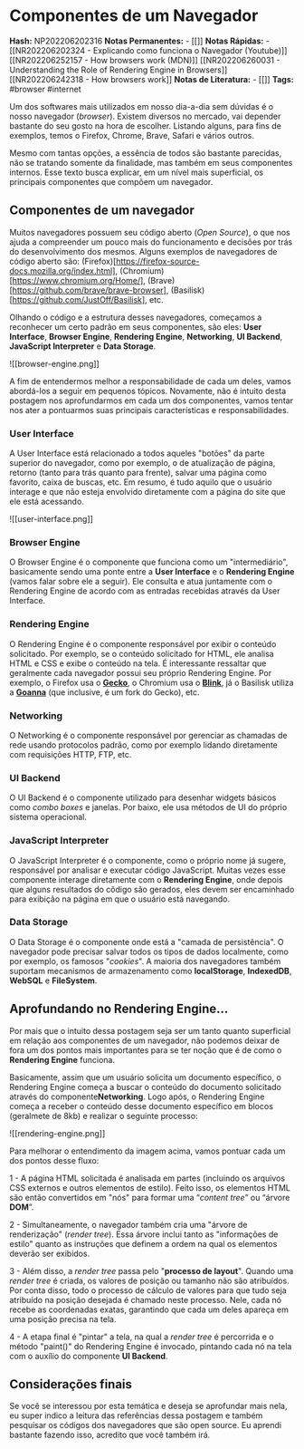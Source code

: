# Componentes de um Navegador
    
**Hash:** NP202206202316
**Notas Permanentes:** 
	- [[]]
**Notas Rápidas:**
	- [[NR202206202324 - Explicando como funciona o Navegador (Youtube)]]
	[[NR202206252157 - How browsers work (MDN)]]
	[[NR202206260031 - Understanding the Role of Rendering Engine in Browsers]]
	[[NR202206242318 - How browsers work]]
**Notas de Literatura:**
	- [[]]
**Tags:** #browser  #internet 

Um dos softwares mais utilizados em nosso dia-a-dia sem dúvidas é o nosso navegador (_browser_). Existem diversos no mercado, vai depender bastante do seu gosto na hora de escolher. Listando alguns, para fins de exemplos, temos o Firefox, Chrome, Brave, Safari e vários outros.

Mesmo com tantas opções, a essência de todos são bastante parecidas, não se tratando somente da finalidade, mas também em seus componentes internos. Esse texto busca explicar, em um nível mais superficial, os principais componentes que compõem um navegador.

## Componentes de um navegador

Muitos navegadores possuem seu código aberto (_Open Source_), o que nos ajuda a compreender um pouco mais do funcionamento e decisões por trás do desenvolvimento dos mesmos. Alguns exemplos de navegadores de código aberto são: (Firefox)[https://firefox-source-docs.mozilla.org/index.html], (Chromium)[https://www.chromium.org/Home/],  (Brave)[https://github.com/brave/brave-browser],  (Basilisk)[https://github.com/JustOff/Basilisk], etc.

Olhando o código e a estrutura desses navegadores, começamos a reconhecer um certo padrão em seus componentes, são eles: **User Interface**, **Browser Engine**, **Rendering Engine**, **Networking**, **UI Backend**, **JavaScript Interpreter** e **Data Storage**. 

![[browser-engine.png]]

A fim de entendermos melhor a responsabilidade de cada um deles, vamos abordá-los a seguir em pequenos tópicos. Novamente, não é intuito desta postagem nos aprofundarmos em cada um dos componentes, vamos tentar nos ater a pontuarmos suas principais características e responsabilidades.

### User Interface

A User Interface está relacionado a todos aqueles "botões" da parte superior do navegador, como por exemplo, o de atualização de página, retorno (tanto para trás quanto para frente), salvar uma página como favorito, caixa de buscas, etc. Em resumo, é tudo aquilo que o usuário interage e que não esteja envolvido diretamente com a página do site que ele está acessando.

![[user-interface.png]]

### Browser Engine

O Browser Engine é o componente que funciona como um "intermediário", basicamente sendo uma ponte entre a **User Interface** e o **Rendering Engine** (vamos falar sobre ele a seguir). Ele consulta e atua juntamente com o Rendering Engine de acordo com as entradas recebidas através da User Interface. 

### Rendering Engine

O Rendering Engine é o componente responsável por exibir o conteúdo solicitado. Por exemplo, se o conteúdo solicitado for HTML, ele analisa HTML e CSS e exibe o conteúdo na tela. É interessante ressaltar que geralmente cada navegador possui seu próprio Rendering Engine. Por exemplo, o Firefox usa o [**Gecko**](https://developer.mozilla.org/pt-BR/docs/Glossary/Gecko), o Chromium usa o [**Blink**](https://www.chromium.org/blink/), já o Basilisk utiliza a [**Goanna**](http://www.moonchildproductions.info/goanna.shtml) (que inclusive, é um fork do Gecko), etc.

### Networking

O Networking é o componente responsável por gerenciar as chamadas de rede usando protocolos padrão, como por exemplo lidando diretamente com requisições HTTP, FTP, etc. 

### UI Backend

O UI Backend é o componente utilizado para desenhar widgets básicos como _combo boxes_ e janelas. Por baixo, ele usa métodos de UI do próprio sistema operacional.

### JavaScript Interpreter

O JavaScript Interpreter é o componente, como o próprio nome já sugere, responsável por analisar e executar código JavaScript. Muitas vezes esse componente interage diretamente com o **Rendering Engine**, onde depois que alguns resultados do cõdigo são gerados, eles devem ser encaminhado para exibição na página em que o usuário está navegando.

### Data Storage

O Data Storage é o componente onde está a "camada de persistência". O navegador pode precisar salvar todos os tipos de dados localmente, como por exemplo, os famosos "_cookies_". A maioria dos navegadores também suportam mecanismos de armazenamento como **localStorage**, **IndexedDB**, **WebSQL** e **FileSystem**.


## Aprofundando no Rendering Engine...

Por mais que o intuito dessa postagem seja ser um tanto quanto superficial em relação aos componentes de um navegador, não podemos deixar de fora um dos pontos mais importantes para se ter noção que é de como o **Rendering Engine** funciona. 

Basicamente, assim que um usuário solicita um documento específico, o Rendering Engine começa a buscar o conteúdo do documento solicitado através do componente**Networking**. Logo após, o Rendering Engine começa a receber o conteúdo desse documento específico em blocos (geralmete de 8kb) e realizar o seguinte processo:

![[rendering-engine.png]]

Para melhorar o entendimento da imagem acima, vamos pontuar cada um dos pontos desse fluxo:

1 - A página HTML solicitada é analisada em partes (incluindo os arquivos CSS externos e outros elementos de estilo). Feito isso, os elementos HTML são então convertidos em "nós" para formar uma “_content tree_” ou “árvore **DOM**”.

2 - Simultaneamente, o navegador também cria uma "árvore de renderização" (_render tree_). Essa árvore inclui tanto as "informações de estilo" quanto as instruções que definem a ordem na qual os elementos deverão ser exibidos. 

3 - Além disso, a _render tree_ passa pelo "**processo de layout**". Quando uma _render tree_ é criada, os valores de posição ou tamanho não são atribuídos. Por conta disso, todo o processo de cálculo de valores para que tudo seja atribuído na posição desejada é chamado neste processo. Nele, cada nó recebe as coordenadas exatas, garantindo que cada um deles apareça em uma posição precisa na tela.

4 - A etapa final é "pintar" a tela, na qual a _render tree_ é percorrida e o método "paint()" do Rendering Engine é invocado, pintando cada nó na tela com o auxílio do componente **UI Backend**.

## Considerações finais

Se você se interessou por esta temática e deseja se aprofundar mais nela, eu super indico a leitura das referências dessa postagem e também pesquisar os códigos dos navegadores que são open source. Eu aprendi bastante fazendo isso, acredito que você também irá.